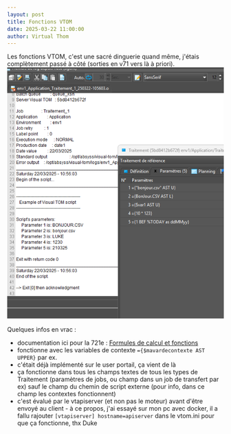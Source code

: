 ```yaml
---
layout: post
title: Fonctions VTOM
date: 2025-03-22 11:00:00
author: Virtual Thom
---
```

Les fonctions VTOM, c'est une sacré dinguerie quand même, j'étais complètement passé à côté (sorties en v71 vers là à priori).  
![Fonctions VTOM](assets/img/fonctions_vtom.png)  

Quelques infos en vrac :  
* documentation ici pour la 721e : [Formules de calcul et fonctions](https://docs.absyss.com//vtom/721e/fr/Visual_TOM_Guide_Utilisateur/#formules-de-calcul)
* fonctionne avec les variables de contexte `={$mavardecontexte AST UPPER}` par ex.
* c'était déjà implémenté sur le user portail, ça vient de là
* ça fonctionne dans tous les champs textes de tous les types de Traitement (paramètres de jobs, ou champ dans un job de transfert par ex) sauf le champ du chemin de script externe (pour info, dans ce champ les contextes fonctionnent)
* c'est évalué par le vtapiserver (et non pas le moteur) avant d'être envoyé au client - à ce propos, j'ai essayé sur mon pc avec docker, il a fallu rajouter `[vtapiserver] hostname=apiserver` dans le vtom.ini pour que ça fonctionne, thx Duke
